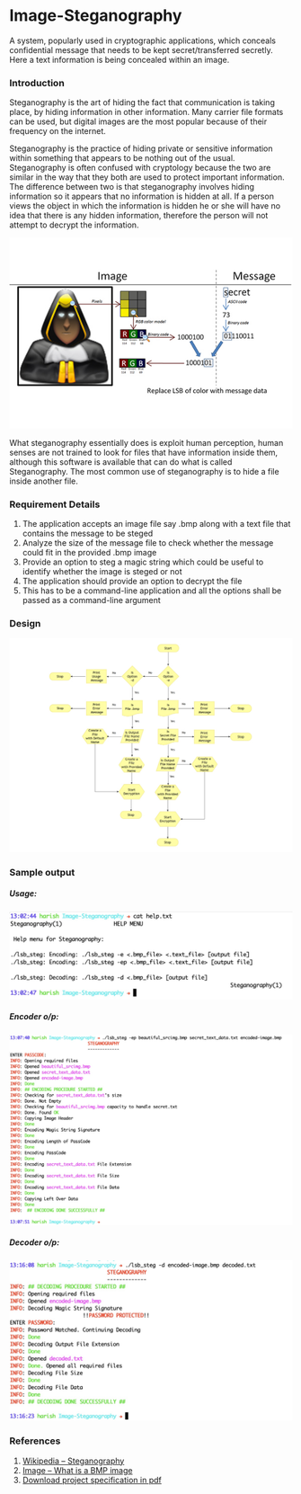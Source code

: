 # Image-Steganography
A system, popularly used in cryptographic applications, which conceals confidential message that needs to be kept secret/transferred secretly. Here a text information is being concealed within an image.

### Introduction
Steganography is the art of hiding the fact that communication is taking place, by hiding information in other information. Many carrier file formats can be used, but digital images are the most popular because of their frequency on the internet.

 Steganography is the practice of hiding private or sensitive information within something that appears to be nothing out of the usual. Steganography is often confused with cryptology because the two are similar in the way that they both are used to protect important information. The difference between two is that steganography involves hiding information so it appears that no information is hidden at all. If a person views the object in which the information is hidden he or she will have no idea that there is any hidden information, therefore the person will not attempt to decrypt the information.

![titleimage](ScreenShots/image-steganography.jpeg#center)

What steganography essentially does is exploit human perception, human senses are not trained to look for files that have information inside them, although this software is available that can do what is called Steganography. The most common use of steganography is to hide a file inside another file.

### Requirement Details
1. The application accepts an image file say .bmp along with a text file that contains the message to be steged
2. Analyze the size of the message file to check whether the message could fit in the provided .bmp image
3. Provide an option to steg a magic string which could be useful to identify whether the image is steged or not
4. The application should provide an option to decrypt the file
5. This has to be a command-line application and all the options shall be passed as a command-line argument

### Design
![design](ScreenShots/Design.jpg)

### Sample output
##### Usage:
![helpmenu](ScreenShots/cmdline_usage_with_arguments.jpg)

##### Encoder o/p:
![encoder](ScreenShots/encoding_steps_and_output_at_different_stages.jpg)

##### Decoder o/p:
![decoder](ScreenShots/decoding_steps_and_output_at_different_stages.jpg)

### References
1. [Wikipedia – Steganography](https://en.wikipedia.org/wiki/Steganography)
2. [Image – What is a BMP image](https://en.wikipedia.org/wiki/BMP_file_format)
3. [Download project specification in pdf](DesignDoc/Steganography-Abstract.pdf)
